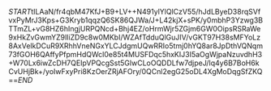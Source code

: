 $START$tILAaN/fr4qbM47KfJ+B9+LV++N491ylYlQlCzV55/hJdLByeD38rqSVfvxPyMrJ3Kps+G3Kryb1qqzQ6SK86QJWa/J+L42kjX+sPK/y0mbhP3Yzwg3BTTmZL+vG8HZ6hIngjURPQNcd+Bhj4EZ/oHrmWjr5ZGjm6GW0OipsRSRaWe9xHkZvGwmYZ9lIiZD9c8w0MKbI/WZAfTdduQlGuJIV/vGKT97H38sMFYoLz8AxVelkDCuR9XRhhVneNGxYLCJdgmUQwRRIo5tmj0hYQ8ar8JpDthVQNqm73fGOH6QAffyPfpmHdQWcl0e85t4MUSFDqc5hxKIJ3I5aOgWjpaNzuvdhH3+W70Lx6iwZcDH7QEIpVPQcgSst5GlwCLoOQDDLfw7djpeJ/Iq4y6B7BoH6kCvUHjBk+/yoIwFxyPri8KzOerZRjAFOry/0QCnl2egG25oDL4XgMoDqgSfZKQ==$END$
